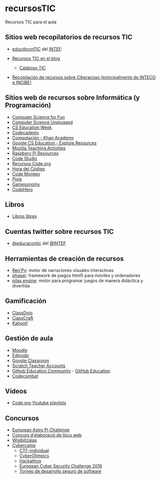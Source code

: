 # recursosTIC
Recursos TIC para el aula

## Sitios web recopilatorios de recursos TIC

* [educ@conTIC](http://www.educacontic.es/) del [INTEF](http://educalab.es/intef):
  
* [Recursos TIC en el blog](http://www.educacontic.es/blog/recursos-tic)
  * [Catálogo TIC](http://www.educacontic.es/catalogo-tic)
  
* [Recopilación de recursos sobre Ciberacoso (principalmente de INTECO e INCIBE)](https://www.mecd.gob.es/educacion-mecd/mc/convivencia-escolar/recursos/materiales-otros-recursos/ciberacoso.html)

## Sitios web de recursos sobre Informática (y Programación)

* [Computer Science for Fun](http://www.cs4fn.org/)
* [Computer Science Unplugged](http://csunplugged.org/)
* [CS Education Week](https://csedweek.org/csteacher)
* [Codecademy](https://www.codecademy.com/es)
* [Computación - Khan Academy](https://es.khanacademy.org/computing)
* [Google CS Education - Explore Resources](https://www.google.com/edu/cs/explore.html)
* [Mozilla Teaching Activities](https://learning.mozilla.org/en-US/activities)
* [Raspbery Pi Resources](https://www.raspberrypi.org/resources/)
* [Code Studio](https://studio.code.org/)
* [Recursos Code.org](https://code.org/learn)
* [Hora del Código](https://hourofcode.com/es)
* [Code Monkey](https://www.playcodemonkey.com/)
* [Pixie](http://pixie.es/)
* [Gamesonomy](http://www.gamesonomy.com/?lang=es)
* [CodeHero](http://codehero.co/)

## Libros

* [Libros libres](https://github.com/vhf/free-programming-books/blob/master/free-programming-books-es.md)

## Cuentas twitter sobre recursos TIC

* [@educacontic](https://twitter.com/educacontic) del [@INTEF](https://twitter.com/educaintef)

## Herramientas de creación de recursos

* [Ren'Py](https://www.renpy.org/): motor de narraciones visuales interactivas
* [phaser](https://phaser.io/): framework de juegos html5 para móviles y ordenadores
* [pilas engine](http://pilas-engine.com.ar/): motor para programar juegos de manera didáctica y divertida

## Gamificación

* [ClassDojo](https://www.classdojo.com/es-es/)
* [ClassCraft](http://www.classcraft.com/es/)
* [Kahoot!](https://getkahoot.com/)

## Gestión de aula

* [Moodle](https://moodle.org/)
* [Edmodo](https://www.edmodo.com/?language=es)
* [Google Classroom](https://classroom.google.com/)
* [Scratch Teacher Accounts](https://scratch.mit.edu/educators/#teacher-accounts)
* [Github Education Community](https://education.github.community/) - [GitHub Education](https://education.github.com/)
* [Codecombat](https://codecombat.com/)

## Vídeos

* [Code.org Youtube playlists](https://www.youtube.com/user/CodeOrg/playlists)

## Concursos

* [European Astro Pi Challenge](http://www.esa.int/Education/Teachers_Corner/European_Astro_Pi_Challenge_Code_your_ISS_experiment_-_more_details)
* [Concurs d'elaboració de llocs web](http://websalpunt.cat/)
* [Wisibilízalas](https://portal.upf.edu/web/mdm-dtic/wisibilizalas)
* [Cybercamp](https://cybercamp.es/)
    * [CTF-individual](https://cybercamp.es/competiciones/ctf-individual)
    * [CyberOlimpics](https://cybercamp.es/competiciones/cyberolympics)
    * [Hackathon](https://cybercamp.es/competiciones/hackathon)
    * [European Cyber Security Challenge 2016](https://cybercamp.es/competiciones/ECSC2016)
    * [Torneo de desarrollo seguro de software](https://cybercamp.es/competiciones/desarrollo-seguro)
